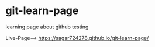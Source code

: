 # git-learn-page
learning page about github testing 

Live-Page--> https://sagar724278.github.io/git-learn-page/

